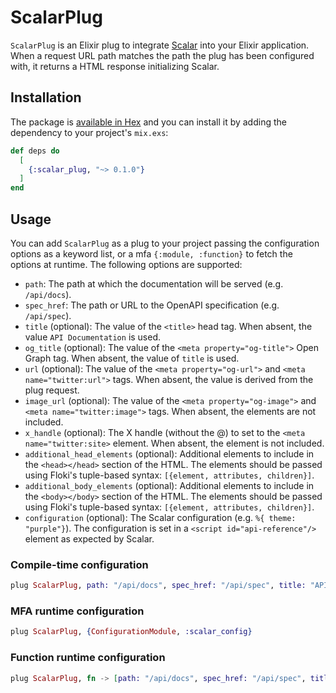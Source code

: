 # ScalarPlug

<!-- MDOC !-->

`ScalarPlug` is an Elixir plug to integrate [Scalar](https://github.com/scalar/scalar) into your Elixir application. When a request URL path matches the path the plug has been configured with, it returns a HTML response initializing Scalar.

## Installation

The package is [available in Hex](https://hex.pm/docs/publish) and you can install it by adding the dependency to your project's `mix.exs`:

```elixir
def deps do
  [
    {:scalar_plug, "~> 0.1.0"}
  ]
end
```

## Usage

You can add `ScalarPlug` as a plug to your project passing the configuration options as a keyword list, or a mfa `{:module, :function}` to fetch the options at runtime. The following options are supported:

- `path`: The path at which the documentation will be served (e.g. `/api/docs`).
- `spec_href`: The path or URL to the OpenAPI specification (e.g. `/api/spec`).
- `title` (optional): The value of the `<title>` head tag. When absent, the value `API Documentation` is used.
- `og_title` (optional): The value of the `<meta property="og-title">` Open Graph tag. When absent, the value of `title` is used.
- `url` (optional): The value of the `<meta property="og-url">` and `<meta name="twitter:url">` tags. When absent, the value is derived from the plug request.
- `image_url` (optional): The value of the `<meta property="og-image">` and `<meta name="twitter:image">` tags. When absent, the elements are not included.
- `x_handle` (optional): The X handle (without the @) to set to the `<meta name="twitter:site>` element. When absent, the element is not included.
- `additional_head_elements` (optional): Additional elements to include in the `<head></head>` section of the HTML. The elements should be passed using Floki's tuple-based syntax: `[{element, attributes, children}]`.
- `additional_body_elements` (optional): Additional elements to include in the `<body></body>` section of the HTML. The elements should be passed using Floki's tuple-based syntax: `[{element, attributes, children}]`.
- `configuration` (optional): The Scalar configuration (e.g. `%{ theme: "purple"}`). The configuration is set in a `<script id="api-reference"/>` element as expected by Scalar.

<!-- tabs-open -->

### Compile-time configuration

```elixir
plug ScalarPlug, path: "/api/docs", spec_href: "/api/spec", title: "API Documentation"
```

### MFA runtime configuration

```elixir
plug ScalarPlug, {ConfigurationModule, :scalar_config}
```

### Function runtime configuration

```elixir
plug ScalarPlug, fn -> [path: "/api/docs", spec_href: "/api/spec", title: "API Documentation"] end
```

<!-- tabs-close -->